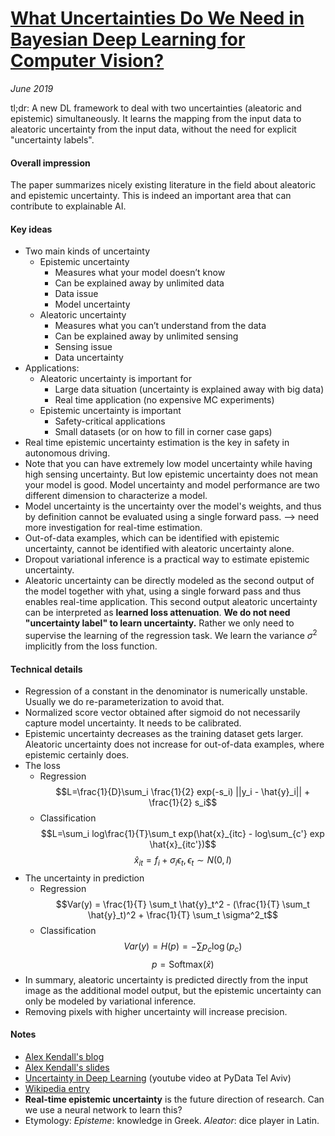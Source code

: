 # [What Uncertainties Do We Need in Bayesian Deep Learning for Computer Vision?](https://arxiv.org/abs/1703.04977)

_June 2019_

tl;dr: A new DL framework to deal with two uncertainties (aleatoric and epistemic) simultaneously. It learns the mapping from the input data to aleatoric uncertainty from the input data, without the need for explicit "uncertainty labels".

#### Overall impression
The paper summarizes nicely existing literature in the field about aleatoric and epistemic uncertainty. This is indeed an important area that can contribute to explainable AI.

#### Key ideas
- Two main kinds of uncertainty
	- Epistemic uncertainty
		- Measures what your model doesn’t know
		- Can be explained away by unlimited data
		- Data issue
		- Model uncertainty
	- Aleatoric uncertainty
		- Measures what you can’t understand from the data
		- Can be explained away by unlimited sensing
		- Sensing issue
		- Data uncertainty
- Applications:
	- Aleatoric uncertainty is important for
		- Large data situation (uncertainty is explained away with big data)
		- Real time application (no expensive MC experiments)
	- Epistemic uncertainty is important
		- Safety-critical applications
		- Small datasets (or on how to fill in corner case gaps)
- Real time epistemic uncertainty estimation is the key in safety in autonomous driving.
- Note that you can have extremely low model uncertainty while having high sensing uncertainty. But low epistemic uncertainty does not mean your model is good. Model uncertainty and model performance are two different dimension to characterize a model. 
- Model uncertainty is the uncertainty over the model's weights, and thus by definition cannot be evaluated using a single forward pass. --> need more investigation for real-time estimation.
- Out-of-data examples, which can be identified with epistemic uncertainty, cannot be identified with aleatoric uncertainty alone.
- Dropout variational inference is a practical way to estimate epistemic uncertainty.
- Aleatoric uncertainty can be directly modeled as the second output of the model together with yhat, using a single forward pass and thus enables real-time application. This second output aleatoric uncertainty can be interpreted as **learned loss attenuation**. **We do not need "uncertainty label" to learn uncertainty.** Rather we only need to supervise the learning of the regression task. We learn the variance $\sigma^2$ implicitly from the loss function.

#### Technical details
- Regression of a constant in the denominator is numerically unstable. Usually we do re-parameterization to avoid that.
- Normalized score vector obtained after sigmoid do not necessarily capture model uncertainty. It needs to be calibrated. 
- Epistemic uncertainty decreases as the training dataset gets larger. Aleatoric uncertainty does not increase for out-of-data examples, where epistemic certainly does.
- The loss
	- Regression
	$$L=\frac{1}{D}\sum_i \frac{1}{2} exp(-s_i) ||y_i - \hat{y}_i|| + \frac{1}{2} s_i$$
	- Classification
	$$L=\sum_i log\frac{1}{T}\sum_t exp(\hat{x}_{itc} - log\sum_{c'} exp \hat{x}_{itc'})$$
	$$\hat{x}_{it} = f_i + \sigma_i \epsilon_t, \epsilon_t \sim N(0, I)$$
- The uncertainty in prediction
	- Regression
	$$Var(y) = \frac{1}{T} \sum_t \hat{y}_t^2 - (\frac{1}{T} \sum_t \hat{y}_t)^2 + \frac{1}{T} \sum_t \sigma^2_t$$
	- Classification
	$$Var(y) = H(p) = -\sum p_c \log(p_c)$$
	$$p = \text{Softmax}(\hat{x})$$
- In summary, aleatoric uncertainty is predicted directly from the input image as the additional model output, but the epistemic uncertainty can only be modeled by variational inference. 
- Removing pixels with higher uncertainty will increase precision.

#### Notes
- [Alex Kendall's blog](https://alexgkendall.com/computer_vision/bayesian_deep_learning_for_safe_ai/)
- [Alex Kendall's slides](https://alexgkendall.com/media/presentations/oxford_seminar.pdf)
- [Uncertainty in Deep Learning](https://www.youtube.com/watch?v=HRfDiqgh6CE) (youtube video at PyData Tel Aviv)
- [Wikipedia entry](https://en.wikipedia.org/wiki/Uncertainty_quantification#Aleatoric_and_epistemic_uncertainty)
- **Real-time epistemic uncertainty** is the future direction of research. Can we use a neural network to learn this?
- Etymology: *Episteme*: knowledge in Greek. *Aleator*: dice player in Latin.
